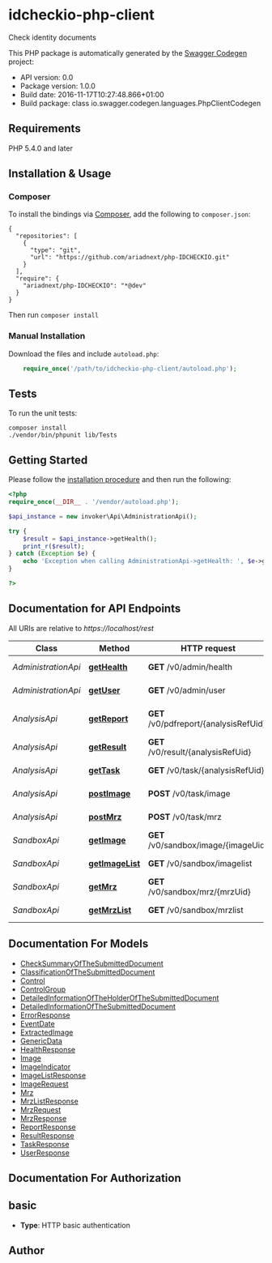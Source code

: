 # idcheckio-php-client
Check identity documents

This PHP package is automatically generated by the [Swagger Codegen](https://github.com/swagger-api/swagger-codegen) project:

- API version: 0.0
- Package version: 1.0.0
- Build date: 2016-11-17T10:27:48.866+01:00
- Build package: class io.swagger.codegen.languages.PhpClientCodegen

## Requirements

PHP 5.4.0 and later

## Installation & Usage
### Composer

To install the bindings via [Composer](http://getcomposer.org/), add the following to `composer.json`:

```
{
  "repositories": [
    {
      "type": "git",
      "url": "https://github.com/ariadnext/php-IDCHECKIO.git"
    }
  ],
  "require": {
    "ariadnext/php-IDCHECKIO": "*@dev"
  }
}
```

Then run `composer install`

### Manual Installation

Download the files and include `autoload.php`:

```php
    require_once('/path/to/idcheckio-php-client/autoload.php');
```

## Tests

To run the unit tests:

```
composer install
./vendor/bin/phpunit lib/Tests
```

## Getting Started

Please follow the [installation procedure](#installation--usage) and then run the following:

```php
<?php
require_once(__DIR__ . '/vendor/autoload.php');

$api_instance = new invoker\Api\AdministrationApi();

try {
    $result = $api_instance->getHealth();
    print_r($result);
} catch (Exception $e) {
    echo 'Exception when calling AdministrationApi->getHealth: ', $e->getMessage(), PHP_EOL;
}

?>
```

## Documentation for API Endpoints

All URIs are relative to *https://localhost/rest*

Class | Method | HTTP request | Description
------------ | ------------- | ------------- | -------------
*AdministrationApi* | [**getHealth**](docs/Api/AdministrationApi.md#gethealth) | **GET** /v0/admin/health | HTTP GET health
*AdministrationApi* | [**getUser**](docs/Api/AdministrationApi.md#getuser) | **GET** /v0/admin/user | HTTP GET user
*AnalysisApi* | [**getReport**](docs/Api/AnalysisApi.md#getreport) | **GET** /v0/pdfreport/{analysisRefUid} | HTTP GET report (demo)
*AnalysisApi* | [**getResult**](docs/Api/AnalysisApi.md#getresult) | **GET** /v0/result/{analysisRefUid} | HTTP GET result
*AnalysisApi* | [**getTask**](docs/Api/AnalysisApi.md#gettask) | **GET** /v0/task/{analysisRefUid} | HTTP GET task
*AnalysisApi* | [**postImage**](docs/Api/AnalysisApi.md#postimage) | **POST** /v0/task/image | HTTP POST task image
*AnalysisApi* | [**postMrz**](docs/Api/AnalysisApi.md#postmrz) | **POST** /v0/task/mrz | HTTP POST task mrz
*SandboxApi* | [**getImage**](docs/Api/SandboxApi.md#getimage) | **GET** /v0/sandbox/image/{imageUid} | HTTP GET image
*SandboxApi* | [**getImageList**](docs/Api/SandboxApi.md#getimagelist) | **GET** /v0/sandbox/imagelist | HTTP GET images list
*SandboxApi* | [**getMrz**](docs/Api/SandboxApi.md#getmrz) | **GET** /v0/sandbox/mrz/{mrzUid} | HTTP GET mrz
*SandboxApi* | [**getMrzList**](docs/Api/SandboxApi.md#getmrzlist) | **GET** /v0/sandbox/mrzlist | HTTP GET mrz list


## Documentation For Models

 - [CheckSummaryOfTheSubmittedDocument](docs/Model/CheckSummaryOfTheSubmittedDocument.md)
 - [ClassificationOfTheSubmittedDocument](docs/Model/ClassificationOfTheSubmittedDocument.md)
 - [Control](docs/Model/Control.md)
 - [ControlGroup](docs/Model/ControlGroup.md)
 - [DetailedInformationOfTheHolderOfTheSubmittedDocument](docs/Model/DetailedInformationOfTheHolderOfTheSubmittedDocument.md)
 - [DetailedInformationOfTheSubmittedDocument](docs/Model/DetailedInformationOfTheSubmittedDocument.md)
 - [ErrorResponse](docs/Model/ErrorResponse.md)
 - [EventDate](docs/Model/EventDate.md)
 - [ExtractedImage](docs/Model/ExtractedImage.md)
 - [GenericData](docs/Model/GenericData.md)
 - [HealthResponse](docs/Model/HealthResponse.md)
 - [Image](docs/Model/Image.md)
 - [ImageIndicator](docs/Model/ImageIndicator.md)
 - [ImageListResponse](docs/Model/ImageListResponse.md)
 - [ImageRequest](docs/Model/ImageRequest.md)
 - [Mrz](docs/Model/Mrz.md)
 - [MrzListResponse](docs/Model/MrzListResponse.md)
 - [MrzRequest](docs/Model/MrzRequest.md)
 - [MrzResponse](docs/Model/MrzResponse.md)
 - [ReportResponse](docs/Model/ReportResponse.md)
 - [ResultResponse](docs/Model/ResultResponse.md)
 - [TaskResponse](docs/Model/TaskResponse.md)
 - [UserResponse](docs/Model/UserResponse.md)


## Documentation For Authorization


## basic

- **Type**: HTTP basic authentication


## Author




